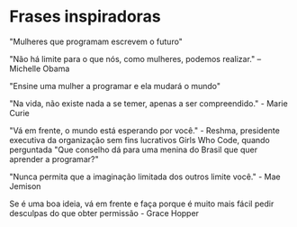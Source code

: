 # Frases inspiradoras

"Mulheres que programam escrevem o futuro"

"Não há limite para o que nós, como mulheres, podemos realizar." – Michelle Obama 

"Ensine uma mulher a programar e ela mudará o mundo"

"Na vida, não existe nada a se temer, apenas a ser compreendido." - Marie Curie

"Vá em frente, o mundo está esperando por você." -  Reshma, presidente executiva da organização sem fins lucrativos Girls Who Code, quando perguntada "Que conselho dá para uma menina do Brasil que quer aprender a programar?"

"Nunca permita que a imaginação limitada dos outros limite você." - Mae Jemison

Se é uma boa ideia, vá em frente e faça porque é muito mais fácil pedir desculpas do que obter permissão - Grace Hopper 
